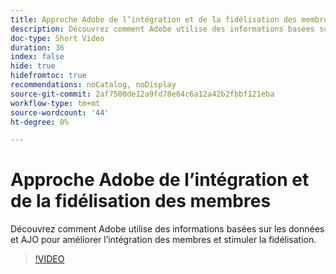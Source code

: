 ```yaml
---
title: Approche Adobe de l’intégration et de la fidélisation des membres
description: Découvrez comment Adobe utilise des informations basées sur les données et AJO pour améliorer l’intégration des membres et stimuler la fidélisation.
doc-type: Short Video
duration: 36
index: false
hide: true
hidefromtoc: true
recommendations: noCatalog, noDisplay
source-git-commit: 2af7500de12a9fd78e64c6a12a42b2fbbf121eba
workflow-type: tm+mt
source-wordcount: '44'
ht-degree: 0%

---
```



# Approche Adobe de l’intégration et de la fidélisation des membres

Découvrez comment Adobe utilise des informations basées sur les données et AJO pour améliorer l’intégration des membres et stimuler la fidélisation.

<!-- 62_S655_3442541_35_adobes-approach-to-member-onboarding-and-retention -->
>[!VIDEO](https://video.tv.adobe.com/v/3458282/?learn=on&enablevpops=true)
